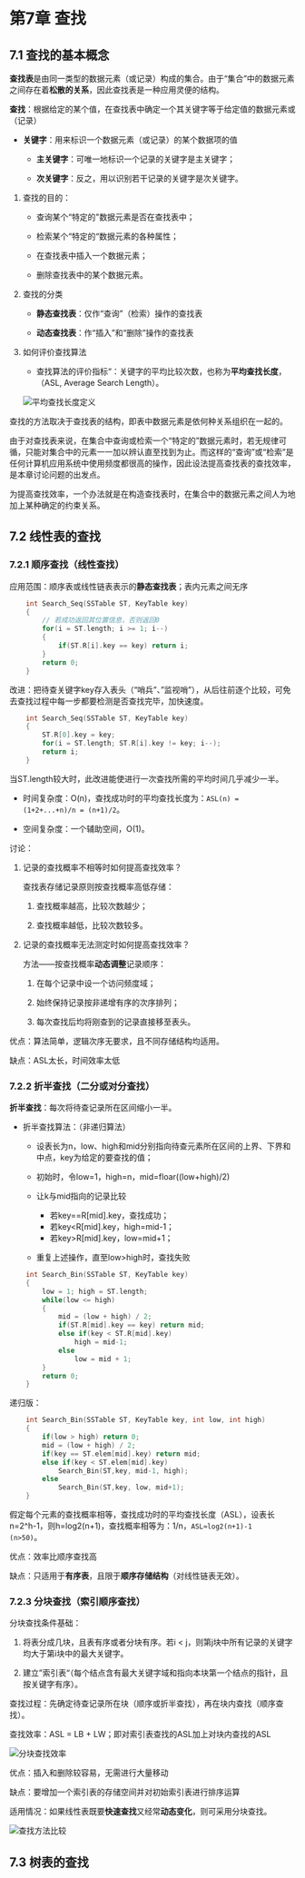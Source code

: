 # 第7章 查找

## 7.1 查找的基本概念

**查找表**是由同一类型的数据元素（或记录）构成的集合。由于“集合”中的数据元素之间存在着**松散的关系**，因此查找表是一种应用灵便的结构。

**查找**：根据给定的某个值，在查找表中确定一个其关键字等于给定值的数据元素或（记录）

- **关键字**：用来标识一个数据元素（或记录）的某个数据项的值

    - **主关键字**：可唯一地标识一个记录的关键字是主关键字；

    - **次关键字**：反之，用以识别若干记录的关键字是次关键字。

1. 查找的目的：

   - 查询某个“特定的"数据元素是否在查找表中；

   - 检索某个“特定的“数据元素的各种属性；

   - 在查找表中插入一个数据元素；

   - 删除查找表中的某个数据元素。

2. 查找的分类

    - **静态查找表**：仅作“查询”（检索）操作的查找表

    - **动态查找表**：作“插入”和“删除”操作的查找表

3. 如何评价查找算法

    - 查找算法的评价指标“：关键字的平均比较次数，也称为**平均查找长度**，（ASL, Average Search Length）。

    ![平均查找长度定义](https://github.com/Vuean/DataStructure-Algorithmics/blob/main/Chapter7%20Search/%E5%B9%B3%E5%9D%87%E6%9F%A5%E6%89%BE%E9%95%BF%E5%BA%A6%E5%AE%9A%E4%B9%89.png)

查找的方法取决于查找表的结构，即表中数据元素是依何种关系组织在一起的。

由于对查找表来说，在集合中查询或检索一个“特定的”数据元素时，若无规律可循，只能对集合中的元素一一加以辨认直至找到为止。而这样的“查询”或“检索”是任何计算机应用系统中使用频度都很高的操作，因此设法提高查找表的查找效率，是本章讨论问题的出发点。

为提高查找效率，一个办法就是在构造查找表时，在集合中的数据元素之间人为地加上某种确定的约束关系。

## 7.2 线性表的查找

### 7.2.1 顺序查找（线性查找）

应用范围：顺序表或线性链表表示的**静态查找表**；表内元素之间无序

```C++
    int Search_Seq(SSTable ST, KeyTable key)
    {
        // 若成功返回其位置信息，否则返回0
        for(i = ST.length; i >= 1; i--)
        {
            if(ST.R[i].key == key) return i;
        }
        return 0;
    }
```

改进：把待查关键字key存入表头（“哨兵”、”监视哨”），从后往前逐个比较，可免去查找过程中每一步都要检测是否查找完毕，加快速度。

```C++
    int Search_Seq(SSTable ST, KeyTable key)
    {
        ST.R[0].key = key;
        for(i = ST.length; ST.R[i].key != key; i--);
        return i;
    }
```

当ST.length较大时，此改进能使进行一次查找所需的平均时间几乎减少一半。

- 时间复杂度：O(n)，查找成功时的平均查找长度为：`ASL(n) = (1+2+...+n)/n = (n+1)/2`。

- 空间复杂度：一个辅助空间，O(1)。

讨论：

1. 记录的查找概率不相等时如何提高查找效率？

    查找表存储记录原则按查找概率高低存储：

    1. 查找概率越高，比较次数越少；

    2. 查找概率越低，比较次数较多。

2. 记录的查找概率无法测定时如何提高查找效率？

    方法——按查找概率**动态调整**记录顺序：
    1. 在每个记录中设一个访问频度域；
    
    2. 始终保持记录按非递增有序的次序排列；
    
    3. 每次查找后均将刚查到的记录直接移至表头。

优点：算法简单，逻辑次序无要求，且不同存储结构均适用。

缺点：ASL太长，时间效率太低

### 7.2.2 折半查找（二分或对分查找）

**折半查找**：每次将待查记录所在区间缩小一半。

- 折半查找算法：（非递归算法）

    - 设表长为n，low、high和mid分别指向待查元素所在区间的上界、下界和中点，key为给定的要查找的值；

    - 初始时，令low=1，high=n，mid=floar((low+high)/2)

    - 让k与mid指向的记录比较

        - 若key==R[mid].key，查找成功；
        - 若key<R[mid].key，high=mid-1；
        - 若key>R[mid].key，low=mid+1；

    - 重复上述操作，直至low>high时，查找失败

```C++
    int Search_Bin(SSTable ST, KeyTable key)
    {
        low = 1; high = ST.length;
        while(low <= high)
        {
            mid = (low + high) / 2;
            if(ST.R[mid].key == key) return mid;
            else if(key < ST.R[mid].key)
                high = mid-1;
            else
                low = mid + 1;
        }
        return 0;
    }
```

递归版：

```C++
    int Search_Bin(SSTable ST, KeyTable key, int low, int high)
    {
        if(low > high) return 0;
        mid = (low + high) / 2;
        if(key == ST.elem[mid].key) return mid;
        else if(key < ST.elem[mid].key)
            Search_Bin(ST,key, mid-1, high);
        else
            Search_Bin(ST,key, low, mid+1);
    }
```

假定每个元素的查找概率相等，查找成功时的平均查找长度（ASL），设表长n=2^h-1，则h=log2(n+1)，查找概率相等为：1/n，`ASL≈log2(n+1)-1    (n>50)`。

优点：效率比顺序查找高

缺点：只适用于**有序表**，且限于**顺序存储结构**（对线性链表无效）。

### 7.2.3 分块查找（索引顺序查找）

分块查找条件基础：

1. 将表分成几块，且表有序或者分块有序。若i < j，则第j块中所有记录的关键字均大于第i块中的最大关键字。

2. 建立”索引表“（每个结点含有最大关键字域和指向本块第一个结点的指针，且按关键字有序）。

查找过程：先确定待查记录所在块（顺序或折半查找），再在块内查找（顺序查找）。

查找效率：ASL = LB + LW；即对索引表查找的ASL加上对块内查找的ASL

![分块查找效率](https://github.com/Vuean/DataStructure-Algorithmics/blob/main/Chapter7%20Search/%E6%9F%A5%E6%89%BE%E6%95%88%E7%8E%87.png)

优点：插入和删除较容易，无需进行大量移动

缺点：要增加一个索引表的存储空间并对初始索引表进行排序运算

适用情况：如果线性表既要**快速查找**又经常**动态变化**，则可采用分块查找。

![查找方法比较](https://github.com/Vuean/DataStructure-Algorithmics/blob/main/Chapter7%20Search/%E6%9F%A5%E6%89%BE%E6%96%B9%E6%B3%95%E6%AF%94%E8%BE%83.png)

## 7.3 树表的查找

